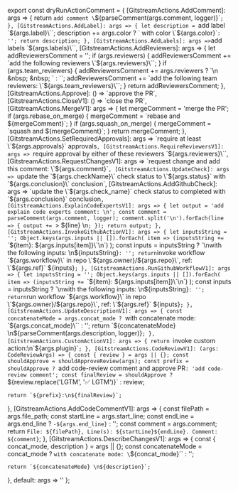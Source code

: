 export const dryRunActionComment = {
  [GitstreamActions.AddComment]: args => {
    return `add comment \`${parseComment(args.comment, logger)}\``;
  },
  [GitstreamActions.AddLabel]: args => {
    let description = `add label \`${args.label}\``;
    description += args.color ? ` with color \`${args.color}\`` : '';
    return description;
  },
  [GitstreamActions.AddLabels]: args => `add labels \`${args.labels}\``,
  [GitstreamActions.AddReviewers]: args => {
    let addReviewersComment = '';
    if (args.reviewers) {
      addReviewersComment += `add the following reviewers \`${args.reviewers}\``;
    }
    if (args.team_reviewers) {
      addReviewersComment += args.reviewers ? `\n &nbsp; &nbsp; ` : ``;
      addReviewersComment += `add the following team reviewers: \`${args.team_reviewers}\``;
    }
    return addReviewersComment;
  },
  [GitstreamActions.Approve]: () => `approve the PR`,
  [GitstreamActions.CloseV1]: () => `close the PR`,
  [GitstreamActions.MergeV1]: args => {
    let mergeComment = 'merge the PR';
    if (args.rebase_on_merge) {
      mergeComment = `rebase and ${mergeComment}`;
    }
    if (args.squash_on_merge) {
      mergeComment = `squash and ${mergeComment}`;
    }
    return mergeComment;
  },
  [GitstreamActions.SetRequiredApprovals]: args =>
    `require at least \`${args.approvals}\` approvals`,
  [GitstreamActions.RequireReviewersV1]: args =>
    `require approval by either of these reviewers \`${args.reviewers}\``,
  [GitstreamActions.RequestChangesV1]: args =>
    `request change and add this comment: \`${args.comment}\``,
  [GitstreamActions.UpdateCheck]: args =>
    `update the \`${args.checkName}\` check status to \`${args.status}\` with \`${args.conclusion}\` conclusion`,
  [GitstreamActions.AddGithubCheck]: args =>
    `update the \`${args.check_name}\` check status to completed with \`${args.conclusion}\` conclusion`,
  [GitstreamActions.ExplainCodeExpertsV1]: args => {
    let output = 'add explain code experts comment: \n';
    const comment = parseComment(args.comment, logger);
    comment.split('\n').forEach(line => {
      output += `> ${line} \n`;
    });
    return output;
  },
  [GitstreamActions.InvokeGithubActionV1]: args => {
    let inputsString = '';
    Object.keys(args.inputs || []).forEach(
      item => (inputsString += `\`${item}: ${args.inputs[item]}\`\n`)
    );
    const inputs = inputsString ? `\nwith the following inputs: \n${inputsString}` : '';
    return `invoke workflow \`${args.workflow}\` in repo \`${args.owner}/${args.repo}\`, ref: \`${args.ref}\` ${inputs}`;
  },
  [GitstreamActions.RunGithubWorkflowV1]: args => {
    let inputsString = '';
    Object.keys(args.inputs || []).forEach(
      item => (inputsString += `\`${item}: ${args.inputs[item]}\`\n`)
    );
    const inputs = inputsString ? `\nwith the following inputs: \n${inputsString}` : '';
    return `run workflow \`${args.workflow}\` in repo \`${args.owner}/${args.repo}\`, ref: \`${args.ref}\` ${inputs}`;
  },
  [GitstreamActions.UpdateDescriptionV1]: args => {
    const concatenateMode = args.concat_mode
      ? `with concatenate mode: \`${args.concat_mode}\``
      : '';
    return `${concatenateMode} \n${parseComment(args.description, logger)}`;
  },
  [GitstreamActions.CustomActionV1]: args => {
    return `invoke custom action:\n\`${args.plugin}\``;
  },
  [GitstreamActions.CodeReviewV1]: (args: CodeReviewArgs) => {
    const { review } = args || {};
    const shouldApprove = shouldApproveReview(args);
    const prefix = shouldApprove
      ? `add code-review comment and approve PR`
      : 'add code-review comment';
    const finalReview = shouldApprove ? `${review.replace('LGTM', '✅ LGTM')}` : review;

    return `${prefix}:\n${finalReview}`;
  },
  [GitstreamActions.AddCodeCommentV1]: args => {
    const filePath = args.file_path;
    const startLine = args.start_line;
    const endLine = args.end_line ? `-${args.end_line}` : '';
    const comment = args.comment;
    return `File: ${filePath}, Line(s): ${startLine}${endLine}. Comment: ${comment}`;
  },
  [GitstreamActions.DescribeChangesV1]: args => {
    const { concat_mode, description } = args || {};
    const concatenateMode = concat_mode ? `with concatenate mode: \`${concat_mode}\`` : '';

    return `${concatenateMode} \n${description}`;
  },
  default: args => ''
};
